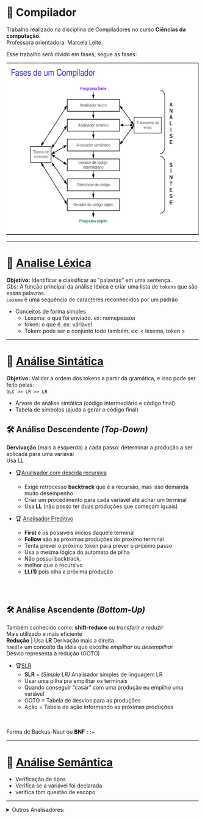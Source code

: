 # 🚀 Compilador
Trabalho realizado na disciplina de Compiladores no curso **Ciências da computação.**<br>
Professora orientadora: Marcela Leite.

Esse trabalho será divido em fases, segue as fases:

<p align="center">
<img src="img/fases_compilador.png" width="650" text-align="center" height="450">
</p>

________

# 📌 [Analise Léxica](analisador_lexico)
**Objetivo:** Identificar e classificar as "palavras" em uma sentença.<br>
*Obs:* A função principal da análise léxica é criar uma lista de `tokens` que são essas palavras.<br>
`Lexema` é uma sequência de caracteres reconhecidos por um padrão<br>

* Conceitos de forma simples
  * Lexema: o que foi enviado. ex: nomepessoa
  * token: o que é. ex: váriavel
  * Token: pode ser o conjunto todo também. ex: < lexema, token >

___
# 📌 [Análise Sintática](analisador_sintatico)
**Objetivo:** Validar a ordem dos tokens a partir da gramática, e isso pode ser feito pelas:
<br>`GLC >> LR >> LR`<br>
* Árvore de análise sintática (código intermediário e código final)
* Tabela de símbolos (ajuda a gerar o código final)



## 🛠️ Análise Descendente *(Top-Down)*
**Dervivação** (mais à esquerda)
 a cada passo: determinar a produção a ser aplicada para uma variaval<br>
 Usa LL

* 🏆[Analisador com descida recursiva](analisador_sintatico/top_down/descida_recursiva_v2/)
  * Exige retrocesso **backtrack** que é a recursão, mas isso demanda muito desempenho
  * Criar um procedimento para cada varíavel até achar um terminal
  * Usa **LL** (não posso ter duas produções que começam iguais)


* 🏆 [Analisador Preditivo](analisador_sintatico/top_down/analisador_preditivo/)
    * **First** é os possíveis inicios daquele terminal
    * **Follow** são as proxímas produções do proxímo terminal
    * Tenta prever o próximo token para prever o próximo passo
    * Usa a mesma lógica do automato de pilha
    * Não possui backtrack,
    * melhor que o recursivo
    * **LL(1)** pois olha a próxima produção

<br><br>

## 🛠️ Análise Ascendente *(Bottom-Up)*
Também conhecido como: **shift-reduce** ou _transferir e reduzir_<br>
Mais utilizado e mais eficiente <br>
**Redução** | Usa **LR** Derivação mais a direita
<br>
`handle` um conceito da idéia que escolhe _empilhar_ ou _desempilhar_<br>
Desvio representa a redução (GOTO)


* 🏆[SLR](analisador_sintatico/bottom_up/SLR/)
  * **SLR** = *(Simple LR)* Analisador simples de linguagem LR
  * Usar uma pilha pra empilhar os terminais
  * Quando conseguir "casar" com uma produção eu empilho uma variável
  * GOTO = Tabela de desvios para as produções
  * Ação = Tabela de ação informando as próximas produções


<br><br>
Forma de Backus-Naur ou **BNF** `::=`
____

# 📌 [Análise Semântica](analisador_sintatico)

* Verificação de tipos
* Verifica se a variável foi declarada
* verifica tbm questão de escopo


___________
<details>

<summary> Outros Analisadores:</summary>
<br>
<br>


#### 📌 Gerador de código Intermediário

#### 📌 Otimizador de código

#### 📌 Gerador de código objeto


</details>